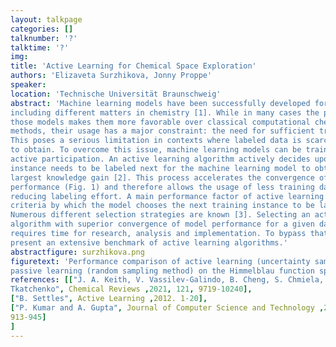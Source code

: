 ```yaml
---
layout: talkpage
categories: []
talknumber: '?'
talktime: '?'
img:
title: 'Active Learning for Chemical Space Exploration'
authors: 'Elizaveta Surzhikova, Jonny Proppe'
speaker: 
location: 'Technische Universität Braunschweig'
abstract: 'Machine learning models have been successfully developed for various applications,
including different matters in chemistry [1]. While in many cases the performance of
those models makes them more favorable over classical computational chemistry
methods, their usage has a major constraint: the need for sufficient training data.
This poses a serious limitation in contexts where labeled data is scarce or expensive
to obtain. To overcome this issue, machine learning models can be trained with
active participation. An active learning algorithm actively decides upon which training
instance needs to be labeled next for the machine learning model to obtain the
largest knowledge gain [2]. This process accelerates the convergence of model
performance (Fig. 1) and therefore allows the usage of less training data, thus
reducing labeling effort. A main performance factor of active learning methods is the
criteria by which the model chooses the next training instance to be labeled.
Numerous different selection strategies are known [3]. Selecting an active learning
algorithm with superior convergence of model performance for a given dataset
requires time for research, analysis and implementation. To bypass that obstacle we
present an extensive benchmark of active learning algorithms.'
abstractfigure: surzhikova.png
figuretext: 'Performance comparison of active learning (uncertainty sampling method) and
passive learning (random sampling method) on the Himmelblau function space.'
references: [["J. A. Keith, V. Vassilev-Galindo, B. Cheng, S. Chmiela, M. Gastegger, K.-R. Müller and A.
Tkatchenko", Chemical Reviews ,2021, 121, 9719-10240],
["B. Settles", Active Learning ,2012. 1-20],
["P. Kumar and A. Gupta", Journal of Computer Science and Technology ,2020, 35(4),
913-945]
]
---
```

